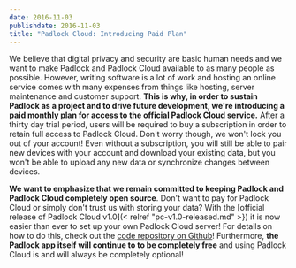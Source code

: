 ```yaml
---
date: 2016-11-03
publishdate: 2016-11-03
title: "Padlock Cloud: Introducing Paid Plan"
---
```


We believe that digital privacy and security are basic human needs and we want
to make Padlock and Padlock Cloud available to as many people as possible. However,
writing software is a lot of work and hosting an online service comes with many
expenses from things like hosting, server maintenance and customer support.
__This is why, in order to sustain Padlock as a project and to drive future
development, we're introducing a paid monthly plan for access to the official
Padlock Cloud service.__ After a thirty day trial period, users will be
required to buy a subscription in order to retain full access to Padlock Cloud.
Don't worry though, we won't lock you out of your account! Even without a
subscription, you will still be able to pair new devices with your account and
download your existing data, but you won't be able to upload any new data or
synchronize changes between devices.

__We want to emphasize that we remain committed to keeping Padlock and Padlock
Cloud completely open source__. Don't want to pay for Padlock Cloud or simply
don't trust us with storing your data?  With the [official release of Padlock
Cloud v1.0](< relref "pc-v1.0-released.md" >}) it is now easier than ever to
set up your own Padlock Cloud server!  For details on how to do this, check out
the [code repository on Github](https://github.com/maklesoft/padlock-cloud)!
Furthermore, __the Padlock app itself will continue to to be completely free__
and using Padlock Cloud is and will always be completely optional!
